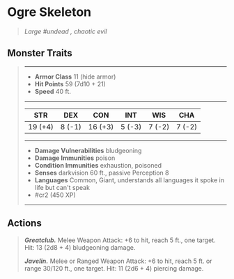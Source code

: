 # Ogre Skeleton
>*Large #undead , chaotic evil*
## Monster Traits
>___
>- **Armor Class** 11 (hide armor)
>- **Hit Points** 59 (7d10 + 21)
>- **Speed** 40 ft.
>___
>|STR|DEX|CON|INT|WIS|CHA|
>|:---:|:---:|:---:|:---:|:---:|:---:|
>|19 (+4)|8 (-1)|16 (+3)|5 (-3)|7 (-2)|7 (-2)|
>___
>- **Damage Vulnerabilities** bludgeoning
>- **Damage Immunities** poison
>- **Condition Immunities** exhaustion, poisoned
>- **Senses** darkvision 60 ft., passive Perception 8
>- **Languages** Common, Giant, understands all languages it spoke in life but can't speak
>- #cr2 (450 XP)
>___
## Actions
>***Greatclub.*** Melee Weapon Attack: +6 to hit, reach 5 ft., one target. Hit: 13 (2d8 + 4) bludgeoning damage.  
>
>***Javelin.*** Melee  or Ranged Weapon Attack: +6 to hit, reach 5 ft. or range 30/120 ft., one target. Hit: 11 (2d6 + 4) piercing damage.